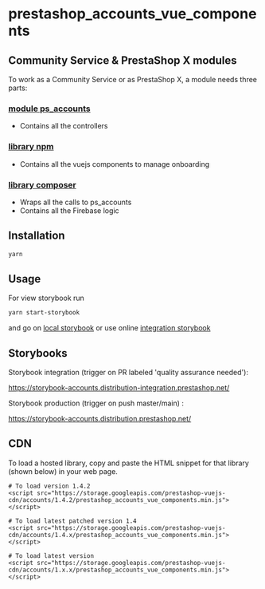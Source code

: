 # prestashop_accounts_vue_components

## Community Service & PrestaShop X modules

To work as a Community Service or as PrestaShop X, a module needs three parts:

### [module ps_accounts](http://github.com/PrestaShopCorp/ps_accounts)

* Contains all the controllers

### [library npm](http://github.com/PrestaShopCorp/prestashop_accounts_vue_components)

* Contains all the vuejs components to manage onboarding

### [library composer](http://github.com/PrestaShopCorp/prestashop_accounts_auth)

* Wraps all the calls to ps_accounts
* Contains all the Firebase logic

## Installation

```bash
yarn
```

## Usage

For view storybook run

```bash
yarn start-storybook
```

and go on [local storybook](http://localhost:33199/?path=/docs/introduction--page)
or use online [integration storybook](https://storybook-accounts.distribution.prestashop.net/?path=/docs/introduction--page)

## Storybooks

Storybook integration (trigger on PR labeled 'quality assurance needed'): 

https://storybook-accounts.distribution-integration.prestashop.net/

Storybook production (trigger on push master/main) : 

https://storybook-accounts.distribution.prestashop.net/

## CDN

To load a hosted library, copy and paste the HTML snippet for that library (shown below) in your web page. 

```
# To load version 1.4.2
<script src="https://storage.googleapis.com/prestashop-vuejs-cdn/accounts/1.4.2/prestashop_accounts_vue_components.min.js"></script>

# To load latest patched version 1.4 
<script src="https://storage.googleapis.com/prestashop-vuejs-cdn/accounts/1.4.x/prestashop_accounts_vue_components.min.js"></script>

# To load latest version
<script src="https://storage.googleapis.com/prestashop-vuejs-cdn/accounts/1.x.x/prestashop_accounts_vue_components.min.js"></script>
```
